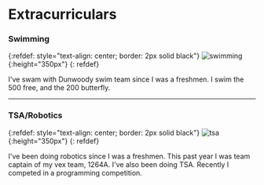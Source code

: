 # Extracurriculars

### Swimming

{:refdef: style="text-align: center; border: 2px solid black"}
![swimming](https://www.liveabout.com/thmb/n7OmrTunT9Xh6GuzQLBVHk0vcX4=/2000x2000/smart/filters:no_upscale()/RioOlympicsswimmingpool-GettyImages-519838356-59c09963054ad90011cf5247.jpg){:height="350px"}
{: refdef}

I've swam with Dunwoody swim team since I was a freshmen. I swim the 500 free, and the 200 butterfly.
* * *

### TSA/Robotics

{:refdef: style="text-align: center; border: 2px solid black"}
![tsa](https://content.robotevents.com/images/front-tiles/re2/VRC-TSA.png){:height="350px"}
{: refdef}

I've been doing robotics since I was a freshmen. This past year I was team captain of my vex team, 1264A. I've also been doing TSA. Recently I competed in a programming competition.
